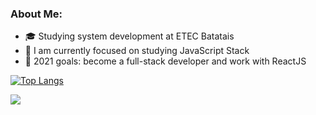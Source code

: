 ### About Me:

      
- 🎓 Studying system development at ETEC Batatais
- 🔭 I am currently focused on studying JavaScript Stack
-  🥅 2021 goals: become a full-stack developer and work with ReactJS


[![Top Langs](https://github-readme-stats.vercel.app/api/top-langs/?username=RenanRSilva&layout=compact)](https://github.com/anuraghazra/github-readme-stats)


[<img src="https://img.shields.io/badge/linkedin-%230077B5.svg?&style=for-the-badge&logo=linkedin&logoColor=white" />](https://www.linkedin.com/in/renan-rambul-7551a9206/)
